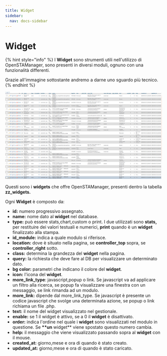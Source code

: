 ```yaml
---
title: Widget
sidebar:
  nav: docs-sidebar
---
```


# Widget

{% hint style="info" %}
I **Widget** sono strumenti utili nell'utilizzo di OpenSTAManager, sono presenti in diversi moduli, ognuno con una funzionalità differenti.

Grazie all'immagine sottostante andremo a darne uno sguardo più tecnico.
{% endhint %}

![](../../.gitbook/assets/databasewidget.png)

Questi sono i **widgets** che offre OpenSTAManager, presenti dentro la tabella **zz\_widgets.**

Ogni **Widget** è composto da:

* **id:** numero progressivo assegnato.
* **name:** nome dato al **widget** nel database.
* **type:** può essere stats,chart,custom o print. I due utilizzati sono **stats,** per restituire dei valori testuali e numerici, **print** quando è un **widget** finalizzato alla stampa.
* **id\_module:** indica a quale modulo si riferisce.
* **location:** dove è situato nella pagina, se **controller\_top** sopra, se **controller\_right** sotto.
* **class:** determina la grandezza del **widget** nella pagina.
* **query:** la richiesta che deve fare al DB per visualizzare un determinato dato.
* **bg color:** parametri che indicano il colore del **widget**.
* **icon:** l'icona del **widget**.
* **more\_link\_type**: javascript,popup o link. Se javascript va ad applicare un filtro alla ricerca, se popup fa visualizzare una finestra con un messaggio, se link rimanda ad un modulo.
* **more\_link:** dipende dal more\_link\_type. Se javascript è presente un codice javascript che svolge una determinata azione, se popup o link richiama un file .php.
* **text:** il nome del widget visualizzato nel gestionale.
* **enable:** se 1 il widget è attivo, se a 0 il **widget** è disattivato.
* **order:** indica l'ordine nel quale i **widget** sono visualizzati nel modulo in questione. Se **\*\*un** widget\*\* viene spostato questo numero cambia.
* **help:** il messaggio che viene visualizzato passando sopra al **widget** con il mouse.
* **created\_at:** giorno,mese e ora di quando è stato creato.
* **updated\_at:** giorno,mese e ora di quando è stato caricato.

